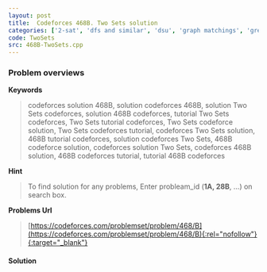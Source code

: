 ```yaml
---
layout: post
title:  Codeforces 468B. Two Sets solution
categories: ['2-sat', 'dfs and similar', 'dsu', 'graph matchings', 'greedy']
code: TwoSets
src: 468B-TwoSets.cpp
---
```

### **Problem overviews**

**Keywords**
> codeforces solution 468B, solution codeforces 468B, solution Two Sets codeforces, solution 468B codeforces, tutorial Two Sets codeforces, Two Sets tutorial codeforces, Two Sets codeforce solution, Two Sets codeforces tutorial, codeforces Two Sets solution, 468B tutorial codeforces, solution codeforces Two Sets, 468B codeforce solution, codeforces solution Two Sets, codeforces 468B solution, 468B codeforces tutorial, tutorial 468B codeforces

**Hint**
> To find solution for any problems, Enter probleam_id (**1A, 28B**, ...) on search box. 

**Problems Url**
> [https://codeforces.com/problemset/problem/468/B](https://codeforces.com/problemset/problem/468/B){:rel="nofollow"}{:target="_blank"}

#### **Solution**



